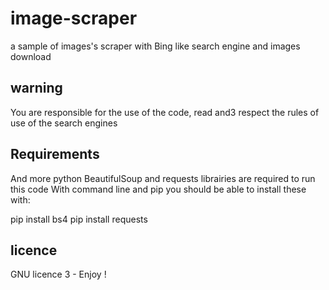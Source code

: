 # image-scraper
a sample of images's scraper with Bing like search engine and images download
## warning
You are responsible for the use of the code, read and3 respect the rules of use of the search engines
## Requirements
And more python BeautifulSoup and requests librairies are required to run this code
With command line and pip you should be able to install these with:

pip install bs4
pip install requests

## licence
GNU licence 3 - Enjoy !
